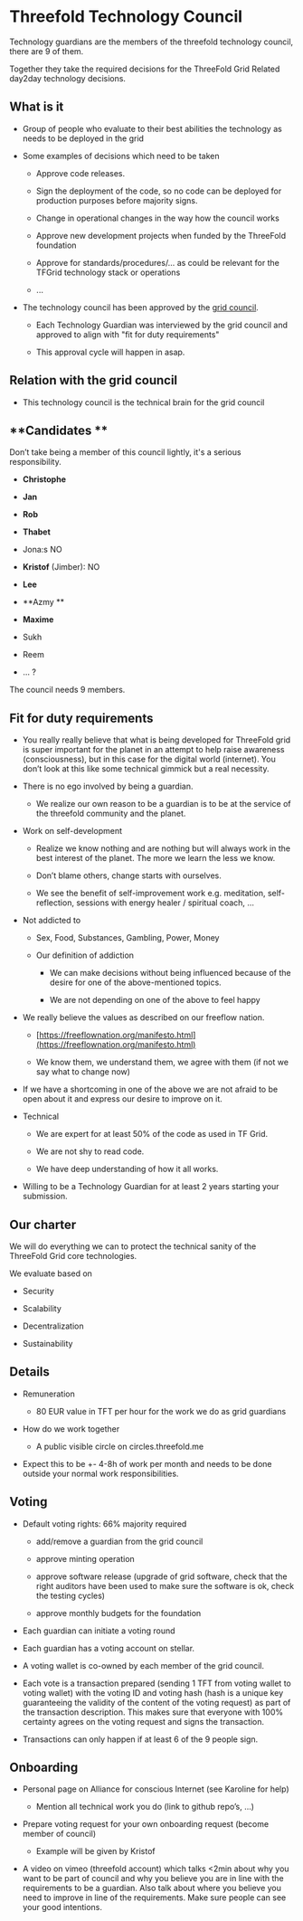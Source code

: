 # **Threefold Technology Council**

Technology guardians are the members of the threefold technology council, there are 9 of them.

Together they take the required decisions for the ThreeFold Grid Related day2day technology decisions.

## **What is it**

* Group of people who evaluate to their best abilities the technology as needs to be deployed in the grid

* Some examples of decisions which need to be taken

    * Approve code releases.

    * Sign the deployment of the code, so no code can be deployed for production purposes before majority signs.

    * Change in operational changes in the way how the council works

    * Approve new development projects when funded by the ThreeFold foundation

    * Approve for standards/procedures/… as could be relevant for the TFGrid technology stack or operations

    * ...

* The technology council has been approved by the [grid council](https://docs.google.com/document/d/14wRroPcgRBFhmwP_93CMJUK0dYv2UqEOHpZKjeqYeDE/edit#).

    * Each Technology Guardian was interviewed by the grid council and approved to align with 
"fit for duty requirements"

    * This approval cycle will happen in asap.

## **Relation with the grid council**

* This technology council is the technical brain for the grid council

## **Candidates **

Don’t take being a member of this council lightly, it's a serious responsibility.

* **Christophe**

* **Jan**

* **Rob**

* **Thabet**

* Jona:s NO

* **Kristof** (Jimber): NO

* **Lee**

* **Azmy **

* **Maxime**

* Sukh

* Reem

* … ?

The council needs 9 members.

## **Fit for duty requirements**

* You really really believe that what is being developed for ThreeFold grid is super important for the planet in an attempt to help raise awareness (consciousness), but in this case for the digital world (internet). You don’t look at this like some technical gimmick but a real necessity.

* There is no ego involved by being a guardian.

    * We realize our own reason to be a guardian is to be at the service of the threefold community and the planet.

* Work on self-development

    * Realize we know nothing and are nothing but will always work in the best interest of the planet. The more we learn the less we know. 

    * Don’t blame others, change starts with ourselves.

    * We see the benefit of self-improvement work e.g. meditation, self-reflection, sessions with energy healer / spiritual coach, …

* Not addicted to 

    * Sex, Food, Substances, Gambling, Power, Money

    * Our definition of addiction

        * We can make decisions without being influenced because of the desire for one of the above-mentioned topics.

        * We are not depending on one of the above to feel happy

* We really believe the values as described on our freeflow nation.

    * [https://freeflownation.org/manifesto.html](https://freeflownation.org/manifesto.html)

    * We know them, we understand them, we agree with them 
(if not we say what to change now)

* If we have a shortcoming in one of the above we are not afraid to be open about it and express our desire to improve on it.

* Technical

    * We are expert for at least 50% of the code as used in TF Grid.

    * We are not shy to read code.

    * We have deep understanding of how it all works.

* Willing to be a Technology Guardian for at least 2 years starting your submission.

## **Our charter**

We will do everything we can to protect the technical sanity of the ThreeFold Grid core technologies.

We evaluate based on

* Security

* Scalability

* Decentralization

* Sustainability

## **Details**

* Remuneration

    * 80 EUR value in TFT per hour for the work we do as grid guardians

* How do we work together

    * A public visible circle on circles.threefold.me

* Expect this to be +- 4-8h of work per month and needs to be done outside your normal work responsibilities.

## **Voting**

* Default voting rights: 66% majority required

    * add/remove a guardian from the grid council

    * approve minting operation

    * approve software release (upgrade of grid software, check that the right auditors have been used to make sure the software is ok, check the testing cycles)

    * approve monthly budgets for the foundation

* Each guardian can initiate a voting round

* Each guardian has a voting account on stellar.

* A voting wallet is co-owned by each member of the grid council.

* Each vote is a transaction prepared (sending 1 TFT from voting wallet to voting wallet) with the voting ID and voting hash (hash is a unique key guaranteeing the validity of the content of the voting request) as part of the transaction description. This makes sure that everyone with 100% certainty agrees on the voting request and signs the transaction.

* Transactions can only happen if at least 6 of the 9 people sign.

## **Onboarding**

* Personal page on Alliance for conscious Internet (see Karoline for help)

    * Mention all technical work you do (link to github repo’s, …)

* Prepare voting request for your own onboarding request (become member of council)

    * Example will be given by Kristof

* A video on vimeo (threefold account) which talks <2min about why you want to be part of council and why you believe you are in line with the requirements to be a guardian. Also talk about where you believe you need to improve in line of the requirements. Make sure people can see your good intentions.

